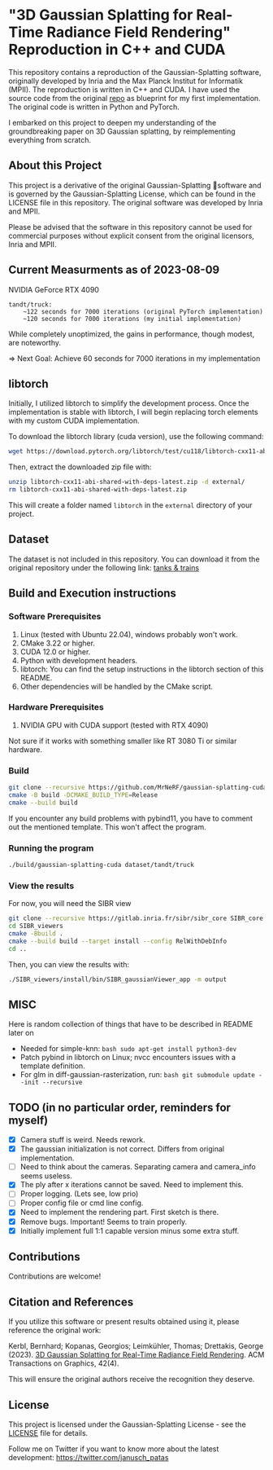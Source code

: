 # "3D Gaussian Splatting for Real-Time Radiance Field Rendering" Reproduction in C++ and CUDA
This repository contains a reproduction of the Gaussian-Splatting software, originally developed by Inria and the Max Planck Institut for Informatik (MPII). The reproduction is written in C++ and CUDA.
I have used the source code from the original [repo](https://github.com/graphdeco-inria/gaussian-splatting) as blueprint for my first implementation. 
The original code is written in Python and PyTorch.

I embarked on this project to deepen my understanding of the groundbreaking paper on 3D Gaussian splatting, by reimplementing everything from scratch.

## About this Project
This project is a derivative of the original Gaussian-Splatting software and is governed by the Gaussian-Splatting License, which can be found in the LICENSE file in this repository. The original software was developed by Inria and MPII.

Please be advised that the software in this repository cannot be used for commercial purposes without explicit consent from the original licensors, Inria and MPII.

## Current Measurments as of 2023-08-09 
NVIDIA GeForce RTX 4090

    tandt/truck:
        ~122 seconds for 7000 iterations (original PyTorch implementation)
        ~120 seconds for 7000 iterations (my initial implementation)

While completely unoptimized, the gains in performance, though modest, are noteworthy.

=> Next Goal: Achieve 60 seconds for 7000 iterations in my implementation

## libtorch
Initially, I utilized libtorch to simplify the development process. Once the implementation is stable with libtorch, I will begin replacing torch elements with my custom CUDA implementation.

To download the libtorch library (cuda version), use the following command:
```bash
wget https://download.pytorch.org/libtorch/test/cu118/libtorch-cxx11-abi-shared-with-deps-latest.zip  
```
Then, extract the downloaded zip file with:
```bash
unzip libtorch-cxx11-abi-shared-with-deps-latest.zip -d external/
rm libtorch-cxx11-abi-shared-with-deps-latest.zip
```
This will create a folder named `libtorch` in the `external` directory of your project.

## Dataset
The dataset is not included in this repository. You can download it from the original repository under the following link:
[tanks & trains](https://repo-sam.inria.fr/fungraph/3d-gaussian-splatting/datasets/input/tandt_db.zip)

## Build and Execution instructions
### Software Prerequisites 
1. Linux (tested with Ubuntu 22.04), windows probably won't work.
2. CMake 3.22 or higher.
3. CUDA 12.0 or higher.
4. Python with development headers.
5. libtorch: You can find the setup instructions in the libtorch section of this README.
6. Other dependencies will be handled by the CMake script.

### Hardware Prerequisites
1. NVIDIA GPU with CUDA support (tested with RTX 4090) 

Not sure if it works with something smaller like RT 3080 Ti or similar hardware.

### Build
```bash
git clone --recursive https://github.com/MrNeRF/gaussian-splatting-cuda
cmake -B build -DCMAKE_BUILD_TYPE=Release
cmake --build build
```
If you encounter any build problems with pybind11, you have to comment out the mentioned template. This won't affect the program.

### Running the program
```bash
./build/gaussian-splatting-cuda dataset/tandt/truck
```

### View the results
For now, you will need the SIBR view
```bash
git clone --recursive https://gitlab.inria.fr/sibr/sibr_core SIBR_core
cd SIBR_viewers
cmake -Bbuild .
cmake --build build --target install --config RelWithDebInfo
cd ..
```

Then, you can view the results with:
```bash
./SIBR_viewers/install/bin/SIBR_gaussianViewer_app -m output
```

## MISC
Here is random collection of things that have to be described in README later on
- Needed for simple-knn: 
```bash sudo apt-get install python3-dev ```
- Patch pybind in libtorch on Linux; nvcc encounters issues with a template definition. 
- For glm in diff-gaussian-rasterization, run: ```bash git submodule update --init --recursive ```
 

## TODO (in no particular order, reminders for myself)
- [x] Camera stuff is weird. Needs rework.
- [x] The gaussian initialization is not correct. Differs from original implementation.
- [ ] Need to think about the cameras. Separating camera and camera_info seems useless.
- [x] The ply after x iterations cannot be saved. Need to implement this.
- [ ] Proper logging. (Lets see, low prio)
- [ ] Proper config file or cmd line config.
- [x] Need to implement the rendering part. First sketch is there.
- [x] Remove bugs. Important! Seems to train properly.
- [x] Initially implement full 1:1 capable version minus some extra stuff.

## Contributions
Contributions are welcome!

## Citation and References
If you utilize this software or present results obtained using it, please reference the original work:

Kerbl, Bernhard; Kopanas, Georgios; Leimkühler, Thomas; Drettakis, George (2023). [3D Gaussian Splatting for Real-Time Radiance Field Rendering](https://repo-sam.inria.fr/fungraph/3d-gaussian-splatting/). ACM Transactions on Graphics, 42(4).

This will ensure the original authors receive the recognition they deserve.

## License

This project is licensed under the Gaussian-Splatting License - see the [LICENSE](LICENSE) file for details.

Follow me on Twitter if you want to know more about the latest development: https://twitter.com/janusch_patas